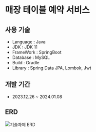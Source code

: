 # 매장 테이블 예약 서비스

## 사용 기술
- Language : Java
- JDK : JDK 11
- FrameWork : SpringBoot
- Database : MySQL
- Build : Gradle
- Library : Spring Data JPA, Lombok, Jwt

## 개발 기간
- 2023.12.26 ~ 2024.01.08

## ERD
![기술과제 ERD](https://github.com/2JeongwooLee/Store-Reservation/assets/141619188/542f5a75-aaf6-4df6-9d23-37bc3d072bec)
